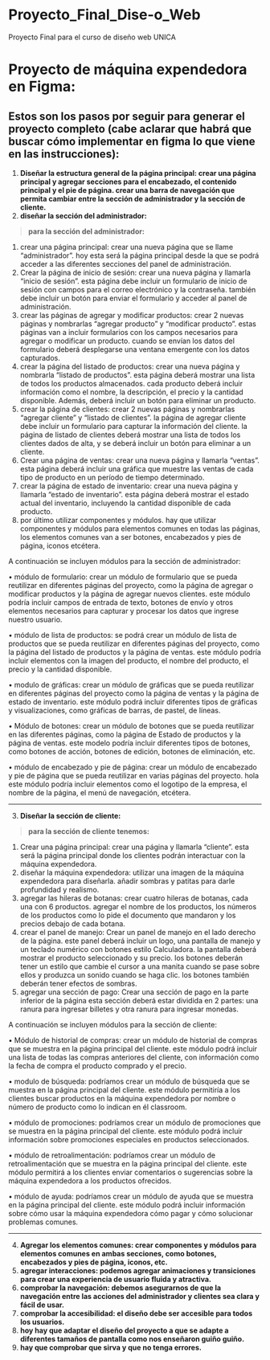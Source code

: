 # Proyecto_Final_Dise-o_Web
Proyecto Final para el curso de diseño web UNICA
# Proyecto de máquina expendedora en Figma:
## Estos son los pasos por seguir para generar el proyecto completo (cabe aclarar que habrá que buscar cómo implementar en figma lo que viene en las instrucciones):
1.	**Diseñar la estructura general de la página principal: crear una página principal y agregar secciones para el encabezado, el contenido principal y el pie de página. crear una barra de navegación que permita cambiar entre la sección de administrador y la sección de cliente.**
2.	**diseñar la sección del administrador:**

> **para la sección del administrador:**

1.	crear una página principal: crear una nueva página que se llame “administrador”. hoy esta será la página principal desde la que se podrá acceder a las diferentes secciones del panel de administración.
2.	Crear la página de inicio de sesión: crear una nueva página y llamarla “inicio de sesión”. esta página debe incluir un formulario de inicio de sesión con campos para el correo electrónico y la contraseña. también debe incluir un botón para enviar el formulario y acceder al panel de administración.
3.	crear las páginas de agregar y modificar productos: crear 2 nuevas páginas y nombrarlas “agregar producto” y “modificar producto”. estas páginas van a incluir formularios con los campos necesarios para agregar o modificar un producto. cuando se envían los datos del formulario deberá desplegarse una ventana emergente con los datos capturados.
4.	crear la página del listado de productos: crear una nueva página y nombrarla “listado de productos”. esta página deberá mostrar una lista de todos los productos almacenados. cada producto deberá incluir información como el nombre, la descripción, el precio y la cantidad disponible. Además, deberá incluir un botón para eliminar un producto.
5.	crear la página de clientes: crear 2 nuevas páginas y nombrarlas “agregar cliente” y “listado de clientes”. la página de agregar cliente debe incluir un formulario para capturar la información del cliente. la página de listado de clientes deberá mostrar una lista de todos los clientes dados de alta, y se deberá incluir un botón para eliminar a un cliente. 
6.	Crear una página de ventas: crear una nueva página y llamarla “ventas”. esta página deberá incluir una gráfica que muestre las ventas de cada tipo de producto en un período de tiempo determinado.
7.	crear la página de estado de inventario: crear una nueva página y llamarla “estado de inventario”. esta página deberá mostrar el estado actual del inventario, incluyendo la cantidad disponible de cada producto.
8.	por último utilizar componentes y módulos. hay que utilizar componentes y módulos para elementos comunes en todas las páginas, los elementos comunes van a ser botones, encabezados y pies de página, iconos etcétera.

A continuación se incluyen módulos para la sección de administrador:

•	módulo de formulario: crear un módulo de formulario que se pueda reutilizar en diferentes páginas del proyecto, como la página de agregar o modificar productos y la página de agregar nuevos clientes. este módulo podría incluir campos de entrada de texto, botones de envío y otros elementos necesarios para capturar y procesar los datos que ingrese nuestro usuario.

•	módulo de lista de productos: se podrá crear un módulo de lista de productos que se pueda reutilizar en diferentes páginas del proyecto, como la página del listado de productos y la página de ventas. este módulo podría incluir elementos con la imagen del producto, el nombre del producto, el precio y la cantidad disponible.

•	modulo de gráficas: crear un módulo de gráficas que se pueda reutilizar en diferentes páginas del proyecto como la página de ventas y la página de estado de inventario. este módulo podrá incluir diferentes tipos de gráficas y visualizaciones, como gráficas de barras, de pastel, de líneas.

•	Módulo de botones: crear un módulo de botones que se pueda reutilizar en las diferentes páginas, como la página de Estado de productos y la página de ventas. este modelo podría incluir diferentes tipos de botones, como botones de acción, botones de edición, botones de eliminación, etc.

•	módulo de encabezado y pie de página: crear un módulo de encabezado y pie de página que se pueda reutilizar en varias páginas del proyecto. hola este módulo podría incluir elementos como el logotipo de la empresa, el nombre de la página, el menú de navegación, etcétera.

---

3.	**Diseñar la sección de cliente:**

> **para la sección de cliente tenemos:**

1.	Crear una página principal: crear una página y llamarla “cliente”. esta será la página principal donde los clientes podrán interactuar con la máquina expendedora.
2.	diseñar la máquina expendedora: utilizar una imagen de la máquina expendedora para diseñarla. añadir sombras y patitas para darle profundidad y realismo.
3.	agregar las hileras de botanas: crear cuatro hileras de botanas, cada una con 6 productos. agregar el nombre de los productos, los números de los productos como lo pide el documento que mandaron y los precios debajo de cada botana.
4.	crear el panel de manejo: Crear un panel de manejo en el lado derecho de la página. este panel deberá incluir un logo, una pantalla de manejo y un teclado numérico con botones estilo Calculadora. la pantalla deberá mostrar el producto seleccionado y su precio. los botones deberán tener un estilo que cambie el cursor a una manita cuando se pase sobre ellos y produzca un sonido cuando se haga clic. los botones también deberán tener efectos de sombras.
5.	agregar una sección de pago: Crear una sección de pago en la parte inferior de la página esta sección deberá estar dividida en 2 partes: una ranura para ingresar billetes y otra ranura para ingresar monedas.

A continuación se incluyen módulos para la sección de cliente:

•	Módulo de historial de compras: crear un módulo de historial de compras que se muestra en la página principal del cliente. este módulo podrá incluir una lista de todas las compras anteriores del cliente, con información como la fecha de compra el producto comprado y el precio.

•	modulo de búsqueda: podríamos crear un módulo de búsqueda que se muestra en la página principal del cliente. este módulo permitiría a los clientes buscar productos en la máquina expendedora por nombre o número de producto como lo indican en él classroom.

•	módulo de promociones: podríamos crear un módulo de promociones que se muestra en la página principal del cliente. este módulo podrá incluir información sobre promociones especiales en productos seleccionados.

•	módulo de retroalimentación: podríamos crear un módulo de retroalimentación que se muestra en la página principal del cliente. este módulo permitirá a los clientes enviar comentarios o sugerencias sobre la máquina expendedora a los productos ofrecidos.

•	módulo de ayuda: podríamos crear un módulo de ayuda que se muestra en la página principal del cliente. este módulo podrá incluir información sobre cómo usar la máquina expendedora cómo pagar y cómo solucionar problemas comunes.

---

4.	**Agregar los elementos comunes: crear componentes y módulos para elementos comunes en ambas secciones, como botones, encabezados y pies de página, iconos, etc.** 
5.	**agregar interacciones: podemos agregar animaciones y transiciones para crear una experiencia de usuario fluida y atractiva.**
6.	**comprobar la navegación: debemos asegurarnos de que la navegación entre las acciones del administrador y clientes sea clara y fácil de usar.**
7.	**comprobar la accesibilidad: el diseño debe ser accesible para todos los usuarios.**
8.	**hoy hay que adaptar el diseño del proyecto a que se adapte a diferentes tamaños de pantalla como nos enseñaron guiño guiño.**
9.	**hay que comprobar que sirva y que no tenga errores.** 
